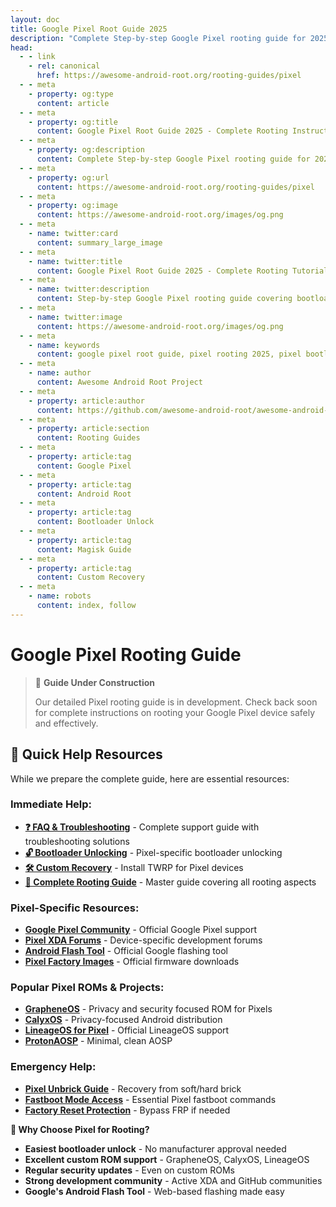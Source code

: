 ```yaml
---
layout: doc
title: Google Pixel Root Guide 2025
description: "Complete Step-by-step Google Pixel rooting guide for 2025 Inluding bootloader unlocking, custom recovery & Magisk rooting on all Pixel devices."
head:
  - - link
    - rel: canonical
      href: https://awesome-android-root.org/rooting-guides/pixel
  - - meta
    - property: og:type
      content: article
  - - meta
    - property: og:title
      content: Google Pixel Root Guide 2025 - Complete Rooting Instructions
  - - meta
    - property: og:description
      content: Complete Step-by-step Google Pixel rooting guide for 2025 Inluding bootloader unlocking, custom recovery & Magisk rooting on all Pixel devices.
  - - meta
    - property: og:url
      content: https://awesome-android-root.org/rooting-guides/pixel
  - - meta
    - property: og:image
      content: https://awesome-android-root.org/images/og.png
  - - meta
    - name: twitter:card
      content: summary_large_image
  - - meta
    - name: twitter:title
      content: Google Pixel Root Guide 2025 - Complete Rooting Tutorial
  - - meta
    - name: twitter:description
      content: Step-by-step Google Pixel rooting guide covering bootloader unlock, custom recovery, and Magisk installation.
  - - meta
    - name: twitter:image
      content: https://awesome-android-root.org/images/og.png
  - - meta
    - name: keywords
      content: google pixel root guide, pixel rooting 2025, pixel bootloader unlock, pixel magisk guide, pixel custom recovery, pixel 8 root, pixel 7 root, pixel 6 root, fastboot commands pixel, adb pixel, twrp pixel, lineageos pixel, grapheneos pixel, pixel root safety
  - - meta
    - name: author
      content: Awesome Android Root Project
  - - meta
    - property: article:author
      content: https://github.com/awesome-android-root/awesome-android-root
  - - meta
    - property: article:section
      content: Rooting Guides
  - - meta
    - property: article:tag
      content: Google Pixel
  - - meta
    - property: article:tag
      content: Android Root
  - - meta
    - property: article:tag
      content: Bootloader Unlock
  - - meta
    - property: article:tag
      content: Magisk Guide
  - - meta
    - property: article:tag
      content: Custom Recovery
  - - meta
    - name: robots
      content: index, follow
---
```


# Google Pixel Rooting Guide

> 🚧 **Guide Under Construction**
>
> Our detailed Pixel rooting guide is in development. Check back soon for complete instructions on rooting your Google Pixel device safely and effectively.

## 🔗 **Quick Help Resources**
While we prepare the complete guide, here are essential resources:

### **Immediate Help:**
- **[❓ FAQ & Troubleshooting](../faqs.md)** - Complete support guide with troubleshooting solutions
- **[🔓 Bootloader Unlocking](./bootloader-unlocking.md#google-pixel)** - Pixel-specific bootloader unlocking
- **[🛠️ Custom Recovery](./custom-recovery.md)** - Install TWRP for Pixel devices
- **[📖 Complete Rooting Guide](./index.md)** - Master guide covering all rooting aspects

### **Pixel-Specific Resources:**
- **[Google Pixel Community](https://support.google.com/pixelphone/community)** - Official Google Pixel support
- **[Pixel XDA Forums](https://forum.xda-developers.com/c/google-pixel-7-pro.12609/)** - Device-specific development forums
- **[Android Flash Tool](https://flash.android.com/)** - Official Google flashing tool
- **[Pixel Factory Images](https://developers.google.com/android/images)** - Official firmware downloads

### **Popular Pixel ROMs & Projects:**
- **[GrapheneOS](https://grapheneos.org/)** - Privacy and security focused ROM for Pixels
- **[CalyxOS](https://calyxos.org/)** - Privacy-focused Android distribution
- **[LineageOS for Pixel](https://wiki.lineageos.org/devices/#google)** - Official LineageOS support
- **[ProtonAOSP](https://github.com/ProtonAOSP/android_manifest)** - Minimal, clean AOSP

### **Emergency Help:**
- **[Pixel Unbrick Guide](../faqs.md#bricked-device-recovery)** - Recovery from soft/hard brick
- **[Fastboot Mode Access](../faqs.md#custom-recovery-issues)** - Essential Pixel fastboot commands
- **[Factory Reset Protection](../faqs.md#device-wont-boot--bootloop)** - Bypass FRP if needed

**🌟 Why Choose Pixel for Rooting?**
- **Easiest bootloader unlock** - No manufacturer approval needed
- **Excellent custom ROM support** - GrapheneOS, CalyxOS, LineageOS
- **Regular security updates** - Even on custom ROMs
- **Strong development community** - Active XDA and GitHub communities
- **Google's Android Flash Tool** - Web-based flashing made easy